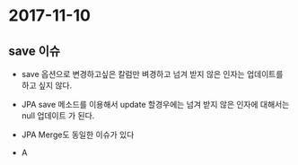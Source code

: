 # 2017-11-10

## save 이슈

* save 옵션으로 변경하고싶은 칼럼만 벼경하고 넘겨 받지 않은 인자는 업데이트를 하고 싶지 않다.

* JPA save 메소드를 이용해서 update 할경우에는 넘겨 받지 않은 인자에 대해서는 null 업데이트 가 된다.
* JPA Merge도 동일한 이슈가 있다
* A
